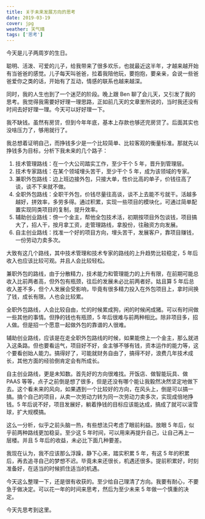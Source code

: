 ```yaml
---
title: 关于未来发展方向的思考
date: 2019-03-19
cover: jpg
weather: 天气晴
tags: ['思考']
---
```


今天是儿子两周岁的生日。

聪明、活泼、可爱的儿子，给我带来了很多欢乐，也就最近这半年，才越来越开始有当爸爸的感觉。儿子每天叫爸爸，拉着我陪他玩，要抱抱，要亲亲，会说一些爸爸爱你之类的话，开始有了互动，情感的联系也越来越深。

同时，我的人生也到了一个迷茫的阶段。晚上跟 Ben 聊了会儿天，又引发了我的思考。我觉得我需要好好理一理思路，正如前几天的文章里所说的，当时我还没有时间去好好理一理。今天可以好好理一下。

我不缺钱。虽然有房贷，但到今年年底，基本上存款也够还完房贷了。后面其实也没啥压力了，够用就行了。

我总想着证明自己，而挣钱多少是一个比较简单、比较客观的衡量标准。那就先以挣钱多为目标，分析下我未来的几个路子：

1. 技术管理路线：在一个大公司踏实工作，至少干个 5 年，晋升到管理层。
2. 技术专家路线：在某个领域埋头苦干，至少干个 5 年，成为该领域的专家。
3. 兼职外包路线：边上班边接外包，只接大单，性价比高的单子，价钱往高了谈，谈不下来就不做。
4. 全职外包路线：全职干外包，价钱尽量往高谈，谈不上去能不亏就干。活越多越好，拼效率，多劳多得。通过积累，实现一些项目的模块化，可通过简单配置实现同类项目的复制，提升效率。
5. 辅助创业路线：傍一个金主，帮他全包技术活，初期按项目外包谈钱，项目搞大了，招人干，按月拿工资，走管理路线，拿股份，往融资方向发展。
6. 自主创业路线：找准一个好的项目方向，埋头苦干，发展客户，靠项目赚钱，一份劳动力卖多次。

大致有这几个路线，其中技术管理和技术专家的路线的上升趋势比较稳定，5 年后收入也应该比较可观。并且人会比较轻松。

兼职外包的路线，由于分散精力，技术能力和管理能力的上升有限，在前期可能总收入比前两者高，但外包有瓶颈，往后的发展未必比前两者好。姑且算 5 年后总收入差不多，但个人发展会受影响，毕竟有很多精力投入在外包项目上，拿时间换了钱，成长有限。人也会比较累。

全职外包路线，人会比较自由，忙的时候累成狗，闲的时候闲成猪。可以有时间做一些其他的事情。但挣的钱也有瓶颈，5 年后很难与前两种相比。除非项目多，招人做。但是招一个愿意一起做外包的靠谱的人很难。

辅助创业路线，应该是在走全职外包路线的时候，如果能傍上一个金主，那么就进入这条路。但也要看运气，项目好不好，金主够不够有钱，资本运作的能力等，这个要看创始人能力。搞得好了，可能就财务自由了，搞得不好，浪费几年技术成长，其他方面的经验倒肯定会有所成长。

自主创业路线，更是未知数。首先好的方向很难找。开饭店、做智能玩具、做 PAAS 等等，点子之前倒是想了很多，但是还没有哪个能让我毅然决然坚定地做下去。这个看未来的风向，如果遇到一个比较好的方向，在风头上，倒是可以搞一搞。搞个自己的项目，从卖一次劳动力转为同一次劳动力卖多次，实现成倍地挣钱。5 年后说不好，项目发展好，躺着挣钱的目标应该能达成，搞成了就可以滚雪球，扩大规模搞。

这么一分析，似乎之前头脑一热，有些想法只考虑了眼前利益。放眼 5 年后，似乎前两种路线更加稳妥。至少这 5 年时间，可以用来再提升自己，让自己再上一层楼。并且 5 年后的收益，未必比下面几种要差。

我现在认为，我不应该那么浮躁，静下心来，踏实积累 5 年，有这 5 年的积累后，再去追寻自己的梦想不迟。毕竟未来还很长，机遇还很多。提前积累好，时刻准备好，在适当的时候抓住适当的机遇。

今天这么整理一下，还是很有收获的。至少给自己理清了方向。我要有耐心，不要急于做决定。可以花一年的时间来思考，然后为至少未来 5 年做一个慎重的决定。

今天先思考到这里。
